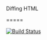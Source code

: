 Diffing HTML

=====

[![Build Status](https://travis-ci.org/anastasia/htmldiff.svg?branch=master)](https://travis-ci.org/anastasia/htmldiff)
